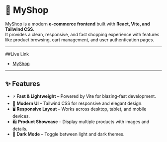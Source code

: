 # 🛒 MyShop

MyShop is a modern **e-commerce frontend** built with **React, Vite, and Tailwind CSS**.  
It provides a clean, responsive, and fast shopping experience with features like product browsing, cart management, and user authentication pages.

---

##Live Link
- [MyShop]((https://myshop-vlny.vercel.app/))

  
---

## ✨ Features
- ⚡ **Fast & Lightweight** – Powered by Vite for blazing-fast development.  
- 🎨 **Modern UI** – Tailwind CSS for responsive and elegant design.  
- 🖥️ **Responsive Layout** – Works across desktop, tablet, and mobile devices.   
- 🛍️ **Product Showcase** – Display multiple products with images and details.   
- 🌙 **Dark Mode** – Toggle between light and dark themes. 




